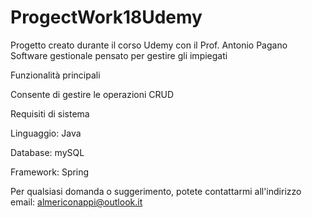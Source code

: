 # ProgectWork18Udemy
Progetto creato durante il corso Udemy con il Prof. Antonio Pagano
Software gestionale pensato per gestire gli impiegati

Funzionalità principali

Consente di gestire le operazioni CRUD

Requisiti di sistema

Linguaggio: Java

Database: mySQL

Framework: Spring

Per qualsiasi domanda o suggerimento, potete contattarmi all'indirizzo email: almericonappi@outlook.it
